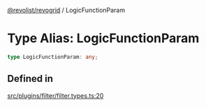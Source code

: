 [@revolist/revogrid](README.md) / LogicFunctionParam

# Type Alias: LogicFunctionParam

```ts
type LogicFunctionParam: any;
```

## Defined in

[src/plugins/filter/filter.types.ts:20](https://github.com/revolist/revogrid/blob/a348821be3a2642110f5dc893d4bd9cba16c5101/src/plugins/filter/filter.types.ts#L20)
